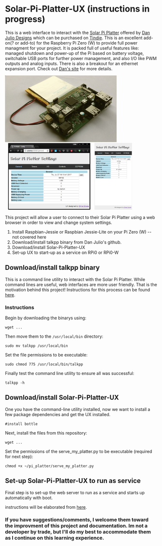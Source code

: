 # Solar-Pi-Platter-UX (instructions in progress)

This is a web interface to interact with the <a href="http://danjuliodesigns.com/products/solar_pi_platter/solar_pi_platter.html">Solar Pi Platter</a> offered by <a href="http://danjuliodesigns.com/">Dan Julio Designs</a> which can be purchased on <a href="https://www.tindie.com/products/globoy/solar-pi-platter/">Tindie</a>.  This is an excellent add-on(? or add-to) for the Raspberry Pi Zero (W) to provide full power managment for your project.  It is packed full of useful features like: managed shutdown and power-up of the Pi based on battery voltage, switchable USB ports for further power management, and also I/O like PWM outputs and analog inputs.  There is also a breakout for an ethernet expansion port.  Check out <a href="http://danjuliodesigns.com/products/solar_pi_platter/solar_pi_platter.html">Dan's site</a> for more details.

<div style="display: inline;">
<img src="https://github.com/ccirone2/Solar-Pi-Platter-UX/blob/master/static/img/dan-julio-image_2849.png" height="220">
<img src="https://github.com/ccirone2/Solar-Pi-Platter-UX/blob/master/static/img/desktop-UX-screenshot.png" height="220" hspace="10">
<img src="https://github.com/ccirone2/Solar-Pi-Platter-UX/blob/master/static/img/mobile-UX-screenshot.png" height="220">
</div>

This project will allow a user to connect to their Solar Pi Platter using a web browser in order to view and change system settings.

<ol>
<li> Install Raspbian-Jessie or Raspbian Jessie-Lite on your Pi Zero (W) -- not covered here
<li> Download/install talkpp binary from Dan Julio's github.
<li> Download/install Solar-Pi-Platter-UX
<li> Set-up UX to start-up as a service on RPi0 or RPi0-W
</ol>

## Download/install talkpp binary
This is a command line utility to interact with the Solar Pi Platter.  While command lines are useful, web interfaces are more user friendly.  That is the motivation behind this project!  Instructions for this process can be found <a href="https://github.com/danjulio/rocketblue-automation/tree/master/pi_platter/unix_applets/talkpp">here</a>.

### Instructions
Begin by downloading the binarys using:
``` 
wget ... 
```
Then move them to the `/usr/local/bin` directory:
``` 
sudo mv talkpp /usr/local/bin
```
Set the file permissions to be executable:
```
sudo chmod 775 /usr/local/bin/talkpp 
```
Finally test the command line utility to ensure all was successful:
```
talkpp -h
```

## Download/install Solar-Pi-Platter-UX
One you have the command-line utility installed, now we want to install a few package dependencies and get the UX installed.
```
#install bottle
```
Next, install the files from this repository:
```
wget ...
```
Set the permissions of the serve_my_platter.py to be executable (required for next step):
```
chmod +x ~/pi_platter/serve_my_platter.py
```

## Set-up Solar-Pi-Platter-UX to run as service
Final step is to set-up the web server to run as a service and starts up automatically with boot.

instructions will be elaborated from <a href="http://www.raspberrypi-spy.co.uk/2015/10/how-to-autorun-a-python-script-on-boot-using-systemd/">here</a>.

### If you have suggestions/comments, I welcome them toward the improvment of this project and documentation. Im not a developer by trade, but I'll do my best to accommodate them as I continue on this learning experience.
